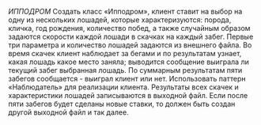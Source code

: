 *ИППОДРОМ*
Создать класс «Ипподром», клиент ставит на выбор на одну из нескольких лошадей, которые характеризуются: порода, кличка, год рождения, количество побед, а также случайным образом задаются скорости каждой лошади в скачках на каждый забег. Первые три параметра и количество лошадей задаются из внешнего файла. Во время скачек клиент наблюдает за бегами и по результатам узнает, какая лошадь какое место заняла; выводится сообщение выиграла ли текущий забег выбранная лошадь. По суммарным результатам пяти забегов сообщается - выиграл клиент или нет. Использовать паттерн «Наблюдатель» для реализации клиента. Результаты всех скачек и характеристики лошадей записываются в выходной файл. Если после пяти забегов будет сделаны новые ставки, то должен быть создан другой выходной файл и так далее.
